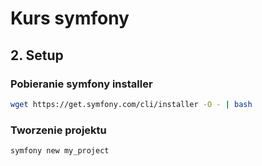 # Kurs symfony
## 2. Setup
### Pobieranie symfony installer
```bash
wget https://get.symfony.com/cli/installer -O - | bash
```

### Tworzenie projektu
```bash
symfony new my_project
```
